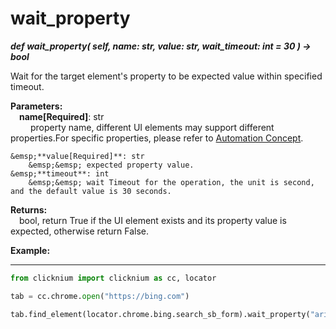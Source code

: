# wait_property
***def wait_property(
        self,
        name: str, 
        value: str, 
        wait_timeout: int = 30
    ) -> bool***  

Wait for the target element's property to be expected value within specified timeout. 

**Parameters:**  
    &emsp;**name[Required]**: str  
        &emsp;&emsp; property name, different UI elements may support different properties.For specific properties, please refer to [Automation Concept](./../../../concepts/concepts.md).  
  

    &emsp;**value[Required]**: str  
        &emsp;&emsp; expected property value.  
    &emsp;**timeout**: int  
        &emsp;&emsp; wait Timeout for the operation, the unit is second, and the default value is 30 seconds. 

**Returns:**  
    &emsp;bool, return True if the UI element exists and its property value is expected, otherwise return False.

**Example:**
***
```python
from clicknium import clicknium as cc, locator

tab = cc.chrome.open("https://bing.com")

tab.find_element(locator.chrome.bing.search_sb_form).wait_property("aria-expanded", "true")

```